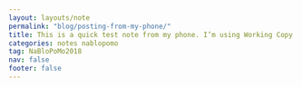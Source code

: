 ```yaml
---
layout: layouts/note
permalink: "blog/posting-from-my-phone/"
title: This is a quick test note from my phone. I’m using Working Copy GitHub client for iOS.
categories: notes nablopomo
tag: NaBloPoMo2018
nav: false
footer: false
---
```

